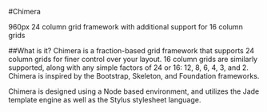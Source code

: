 #Chimera

960px 24 column grid framework
with additional support for 16 column grids


##What is it?
Chimera is a fraction-based grid framework that supports 24 column grids for finer control over your layout.
16 column grids are similarly supported, along with any simple factors of 24 or 16: 12, 8, 6, 4, 3, and 2. Chimera is inspired by the Bootstrap, Skeleton, and Foundation frameworks.

Chimera is designed using a Node based environment, and utilizes the Jade template engine as well as the Stylus stylesheet language.